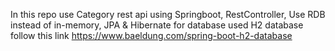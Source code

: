 In this repo use Category rest api using Springboot, RestController, Use RDB instead of in-memory, JPA & Hibernate
for database used H2 database follow this link https://www.baeldung.com/spring-boot-h2-database
